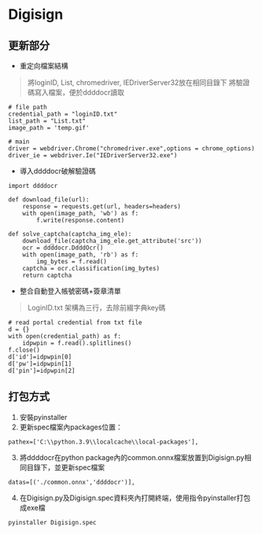 # Digisign

## 更新部分

* 重定向檔案結構
> 將loginID, List, chromedriver, IEDriverServer32放在相同目錄下
> 將驗證碼寫入檔案，便於ddddocr讀取
```
# file path
credential_path = "loginID.txt"
list_path = "List.txt"
image_path = 'temp.gif'

# main
driver = webdriver.Chrome("chromedriver.exe",options = chrome_options)
driver_ie = webdriver.Ie("IEDriverServer32.exe")
```

* 導入ddddocr破解驗證碼
```
import ddddocr

def download_file(url):
    response = requests.get(url, headers=headers)
    with open(image_path, 'wb') as f:
        f.write(response.content)

def solve_captcha(captcha_img_ele):
    download_file(captcha_img_ele.get_attribute('src'))
    ocr = ddddocr.DdddOcr()
    with open(image_path, 'rb') as f:
        img_bytes = f.read()
    captcha = ocr.classification(img_bytes)
    return captcha
```

* 整合自動登入帳號密碼+簽章清單
> LoginID.txt 架構為三行，去除前綴字典key碼
```
# read portal credential from txt file
d = {}
with open(credential_path) as f:
    idpwpin = f.read().splitlines()
f.close()
d['id']=idpwpin[0]
d['pw']=idpwpin[1]
d['pin']=idpwpin[2]
```

## 打包方式
1. 安裝pyinstaller
2. 更新spec檔案內packages位置：
```
pathex=['C:\\python.3.9\\localcache\\local-packages'],
```
3. 將ddddocr在python package內的common.onnx檔案放置到Digisign.py相同目錄下，並更新spec檔案
```
datas=[('./common.onnx','ddddocr')],
```
4. 在Digisign.py及Digisign.spec資料夾內打開終端，使用指令pyinstaller打包成exe檔
```
pyinstaller Digisign.spec
```
